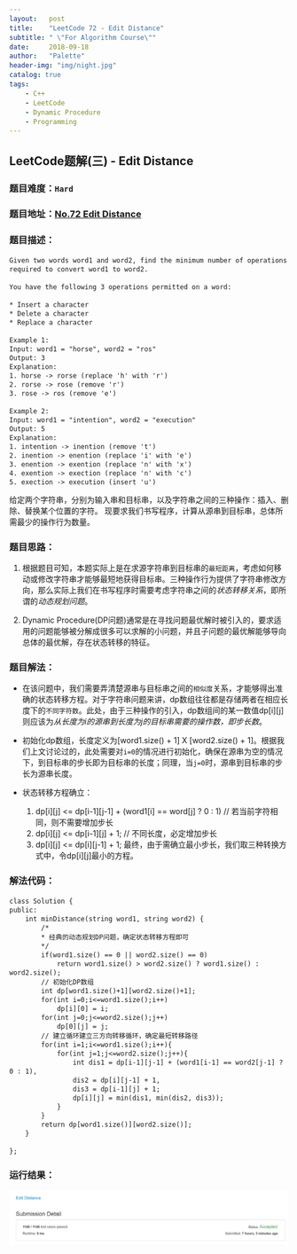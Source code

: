 ```yaml
---
layout:   post
title:    "LeetCode 72 - Edit Distance"
subtitle: " \"For Algorithm Course\""
date:     2018-09-18
author:   "Palette"
header-img: "img/night.jpg"
catalog: true
tags:
    - C++
    - LeetCode
    - Dynamic Procedure
    - Programming
---
```

## LeetCode题解(三) - Edit Distance
### 题目难度：`Hard`
### 题目地址：[No.72 Edit Distance](https://leetcode.com/problems/edit-distance/description/)
### 题目描述：
```
Given two words word1 and word2, find the minimum number of operations required to convert word1 to word2.

You have the following 3 operations permitted on a word:

* Insert a character
* Delete a character
* Replace a character

Example 1:
Input: word1 = "horse", word2 = "ros"
Output: 3
Explanation: 
1. horse -> rorse (replace 'h' with 'r')
2. rorse -> rose (remove 'r')
3. rose -> ros (remove 'e')

Example 2:
Input: word1 = "intention", word2 = "execution"
Output: 5
Explanation: 
1. intention -> inention (remove 't')
2. inention -> enention (replace 'i' with 'e')
3. enention -> exention (replace 'n' with 'x')
4. exention -> exection (replace 'n' with 'c')
5. exection -> execution (insert 'u')
```

给定两个字符串，分别为输入串和目标串，以及字符串之间的三种操作：插入、删除、替换某个位置的字符。
现要求我们书写程序，计算从源串到目标串，总体所需最少的操作行为数量。

### 题目思路：
1. 根据题目可知，本题实际上是在求源字符串到目标串的`最短距离`，考虑如何移动或修改字符串才能够最短地获得目标串。三种操作行为提供了字符串修改方向，那么实际上我们在书写程序时需要考虑字符串之间的*状态转移关系*，即所谓的*动态规划问题*。

2. Dynamic Procedure(DP问题)通常是在寻找问题最优解时被引入的，要求适用的问题能够被分解成很多可以求解的小问题，并且子问题的最优解能够导向总体的最优解，存在状态转移的特征。

### 题目解法：
* 在该问题中，我们需要弄清楚源串与目标串之间的`相似度`关系，才能够得出准确的状态转移方程。对于字符串问题来讲，dp数组往往都是存储两者在相应长度下的`不同字符数`。此处，由于三种操作的引入，dp数组间的某一数值dp[i][j]则应该为*从长度为i的源串到长度为j的目标串需要的操作数，即步长数*。

* 初始化dp数组，长度定义为[word1.size() + 1] X [word2.size() + 1]。根据我们上文讨论过的，此处需要对`i=0`的情况进行初始化，确保在源串为空的情况下，到目标串的步长即为目标串的长度；同理，当`j=0`时，源串到目标串的步长为源串长度。

* 状态转移方程确立：
	1. dp[i][j] <= dp[i-1][j-1] + (word1[i] == word[j] ? 0 : 1)    // 若当前字符相同，则不需要增加步长
	2. dp[i][j] <= dp[i-1][j] + 1;    // 不同长度，必定增加步长
	3. dp[i][j] <= dp[i][j-1] + 1;
最终，由于需确立最小步长，我们取三种转换方式中，令dp[i][j]最小的方程。


### 解法代码：
```
class Solution {
public:
    int minDistance(string word1, string word2) {
        /*
        * 经典的动态规划DP问题，确定状态转移方程即可
        */
        if(word1.size() == 0 || word2.size() == 0)
            return word1.size() > word2.size() ? word1.size() : word2.size();
        // 初始化DP数组
        int dp[word1.size()+1][word2.size()+1];
        for(int i=0;i<=word1.size();i++)
            dp[i][0] = i;
        for(int j=0;j<=word2.size();j++)
            dp[0][j] = j;
        // 建立循环建立三方向转移循环，确定最短转移路径
        for(int i=1;i<=word1.size();i++){
            for(int j=1;j<=word2.size();j++){
                int dis1 = dp[i-1][j-1] + (word1[i-1] == word2[j-1] ? 0 : 1),
                dis2 = dp[i][j-1] + 1, 
                dis3 = dp[i-1][j] + 1;
                dp[i][j] = min(dis1, min(dis2, dis3));
            }
        }
        return dp[word1.size()][word2.size()];
    }
    
};

```

### 运行结果：
![img](/img/72-1.png)

<div id="container"></div>
<link rel="stylesheet" href="https://imsun.GitHub.io/gitment/style/default.css">
<script src="https://imsun.GitHub.io/gitment/dist/gitment.browser.js"></script>
<script>
  const myTheme = {
  render(state, instance) {
    const container = document.createElement('div')
    container.lang = "en-US"
    container.className = 'gitment-container gitment-root-container'
    container.appendChild(instance.renderHeader(state, instance))
    container.appendChild(instance.renderEditor(state, instance))
    container.appendChild(instance.renderComments(state, instance))
    container.appendChild(instance.renderFooter(state, instance))
    return container
  },
}

var gitment = new Gitment({
  id: '<%= page.date %>',
  owner: 'Palette25',
  repo: 'Comments',
  oauth: {
    client_id: 'a1ac2783392c3eef32c1',
    client_secret: 'ea8605a4a85131c5012ba8f200f87702e15a05b0',
  },
  theme: myTheme,
})
gitment.render('container')
</script>